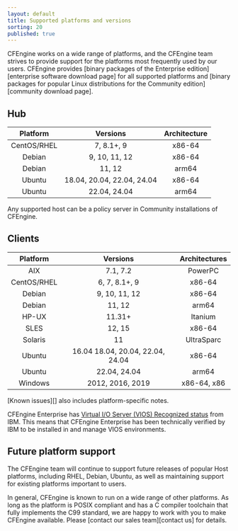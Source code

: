 ```yaml
---
layout: default
title: Supported platforms and versions
sorting: 20
published: true
---
```


CFEngine works on a wide range of platforms, and the CFEngine team strives to
provide support for the platforms most frequently used by our users. CFEngine
provides [binary packages of the Enterprise edition][enterprise software download page]
for all supported platforms and [binary packages for popular Linux distributions for the Community edition][community download page].

## Hub

| Platform    | Versions                   | Architecture |
|:-----------:|:--------------------------:|:------------:|
| CentOS/RHEL | 7, 8.1+, 9                 | x86-64       |
| Debian      | 9, 10, 11, 12              | x86-64       |
| Debian      | 11, 12                     | arm64        |
| Ubuntu      | 18.04, 20.04, 22.04, 24.04 | x86-64       |
| Ubuntu      | 22.04, 24.04               | arm64        |

Any supported host can be a policy server in Community installations of CFEngine.

## Clients

| Platform    | Versions                         | Architectures |
|:-----------:|:--------------------------------:|:-------------:|
| AIX         | 7.1, 7.2                         | PowerPC       |
| CentOS/RHEL | 6, 7, 8.1+, 9                    | x86-64        |
| Debian      | 9, 10, 11, 12                    | x86-64        |
| Debian      | 11, 12                           | arm64         |
| HP-UX       | 11.31+                           | Itanium       |
| SLES        | 12, 15                           | x86-64        |
| Solaris     | 11                               | UltraSparc    |
| Ubuntu      | 16.04 18.04, 20.04, 22.04, 24.04 | x86-64        |
| Ubuntu      | 22.04, 24.04                     | arm64         |
| Windows     | 2012, 2016, 2019                 | x86-64, x86   |


[Known issues][] also includes platform-specific notes.


CFEngine Enterprise has [Virtual I/O Server (VIOS) Recognized status](http://www.ibm.com/partnerworld/gsd/solutiondetails.do?solution=48493) from IBM.
This means that CFEngine Enterprise has been technically verified by IBM
to be installed in and manage VIOS environments.

## Future platform support

The CFEngine team will continue to support future releases of popular Host
platforms, including RHEL, Debian, Ubuntu, as well as maintaining support for
existing platforms important to users.

In general, CFEngine is known to run on a wide range of other platforms. As long
as the platform is POSIX compliant and has a C compiler toolchain that fully
implements the C99 standard, we are happy to work with you to make CFEngine
available. Please [contact our sales team][contact us] for details.
